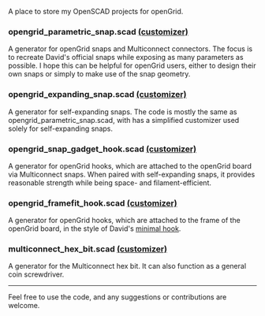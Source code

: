 A place to store my OpenSCAD projects for openGrid.

### opengrid_parametric_snap.scad [(customizer)](https://makerworld.com/en/models/1680432-opengrid-snap-generator)
A generator for openGrid snaps and Multiconnect connectors. The focus is to recreate David's official snaps while exposing as many parameters as possible. I hope this can be helpful for openGrid users, either to design their own snaps or simply to make use of the snap geometry.

### opengrid_expanding_snap.scad [(customizer)](https://makerworld.com/en/models/1412027-opengrid-self-expanding-snap)
A generator for self-expanding snaps. The code is mostly the same as opengrid_parametric_snap.scad, with has a simplified customizer used solely for self-expanding snaps.

### opengrid_snap_gadget_hook.scad [(customizer)](https://makerworld.com/en/models/1771774-opengrid-snap-gadget-hook-generator)
A generator for openGrid hooks, which are attached to the openGrid board via Multiconnect snaps. When paired with self-expanding snaps, it provides reasonable strength while being space- and filament-efficient.

### opengrid_framefit_hook.scad [(customizer)](https://makerworld.com/en/models/1586090-opengrid-framefit-hook-generator)
A generator for openGrid hooks, which are attached to the frame of the openGrid board, in the style of David's [minimal hook](https://www.printables.com/model/1217962-opengrid-minimal-hook).

### multiconnect_hex_bit.scad [(customizer)](https://makerworld.com/en/models/1412021-multiconnect-coin-screwdriver-6-35mm-hex-bit)
A generator for the Multiconnect hex bit. It can also function as a general coin screwdriver.

---

Feel free to use the code, and any suggestions or contributions are welcome.
